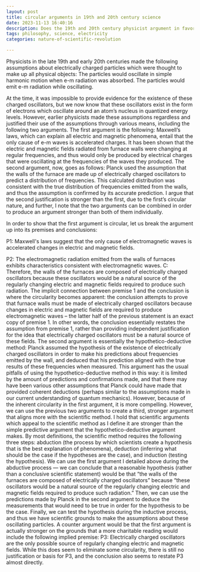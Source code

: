 ```yaml
---
layout: post
title: circular arguments in 19th and 20th century science
date: 2023-11-13 16:40:16
description: Does the 19th and 20th century physicist argument in favor of assuming the walls of the furnaces are at least 'partially composed of electrically charged oscillators' hold any weight?
tags: philosophy, science, electricity
categories: nature-of-scientific-revolution

---
```


Physicists in the late 19th and early 20th centuries made the following assumptions about electrically charged particles which were thought to make up all physical objects:
The particles would oscillate in simple harmonic motion when e-m radiation was absorbed.
The particles would emit e-m radiation while oscillating.

At the time, it was impossible to provide evidence for the existence of these charged oscillators, but we now know that these oscillators exist in the form of electrons which oscillate around an atom’s nucleus in quantized energy levels. However, earlier physicists made these assumptions regardless and justified their use of the assumptions through various means, including the following two arguments. The first argument is the following: Maxwell’s laws, which can explain all electric and magnetic phenomena, entail that the only cause of e-m waves is accelerated charges. It has been shown that the electric and magnetic fields radiated from furnace walls were changing at regular frequencies, and thus would only be produced by electrical charges that were oscillating at the frequencies of the waves they produced. The second argument, now, goes as follows: Planck used the assumption that the walls of the furnace are made up of electrically charged oscillators to predict a distribution of frequencies. This calculated distribution was consistent with the true distribution of frequencies emitted from the walls, and thus the assumption is confirmed by its accurate prediction. I argue that the second justification is stronger than the first, due to the first’s circular nature, and further, I note that the two arguments can be combined in order to produce an argument stronger than both of them individually.

In order to show that the first argument is circular, let us break the argument up into its premises and conclusions:

P1: Maxwell's laws suggest that the only cause of electromagnetic waves is accelerated changes in electric and magnetic fields.

P2: The electromagnetic radiation emitted from the walls of furnaces exhibits characteristics consistent with electromagnetic waves.
C: Therefore, the walls of the furnaces are composed of electrically charged oscillators because these oscillators would be a natural source of the regularly changing electric and magnetic fields required to produce such radiation.
The implicit connection between premise 1 and the conclusion is where the circularity becomes apparent: the conclusion attempts to prove that furnace walls must be made of electrically charged oscillators because changes in electric and magnetic fields are required to produce electromagnetic waves – the latter half of the previous statement is an exact copy of premise 1. In other words, the conclusion essentially restates the assumption from premise 1, rather than providing independent justification for the idea that electrically charged oscillators must be a natural source of these fields. 
The second argument is essentially the hypothetico-deductive method: Planck assumed the hypothesis of the existence of electrically charged oscillators in order to make his predictions about frequencies emitted by the wall, and deduced that his prediction aligned with the true results of these frequencies when measured. This argument has the usual pitfalls of using the hypothetico-deductive method in this way: it is limited by the amount of predictions and confirmations made, and that there may have been various other assumptions that Planck could have made that provided coherent deductions (perhaps similar to the assumptions made in our current understanding of quantum mechanics). However, because of the inherent circularity in the first argument, it is more compelling.
However, we can use the previous two arguments to create a third, stronger argument that aligns more with the scientific method. I hold that scientific arguments which appeal to the scientific method as I define it are stronger than the simple predictive argument that the hypothetico-deductive argument makes. By most definitions, the scientific method requires the following three steps: abduction (the process by which scientists create a hypothesis that is the best explanation of phenomena), deduction (inferring what should be the case if the hypotheses are the case), and induction (testing the hypothesis). We can use the first argument I detailed above during the abductive process — we can conclude that a reasonable hypothesis (rather than a conclusive scientific statement) would be that “the walls of the furnaces are composed of electrically charged oscillators” because “these oscillators would be a natural source of the regularly changing electric and magnetic fields required to produce such radiation.” Then, we can use the predictions made by Planck in the second argument to deduce the measurements that would need to be true in order for the hypothesis to be the case. Finally, we can test the hypothesis during the inductive process, and thus we have scientific grounds to make the assumptions about these oscillating particles.
A counter argument would be that the first argument is actually stronger on the grounds that a more charitable reading would include the following implied premise:
P3: Electrically charged oscillators are the only possible source of regularly changing electric and magnetic fields.
While this does seem to eliminate some circularity, there is still no justification or basis for P3, and the conclusion also seems to restate P3 almost directly.
